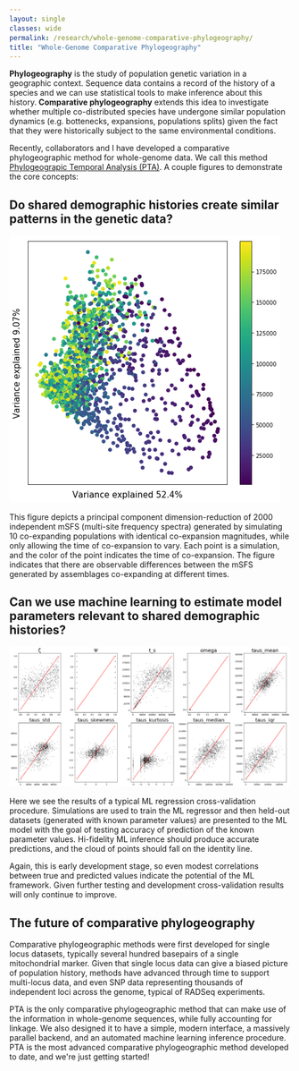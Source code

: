 ```yaml
---
layout: single
classes: wide
permalink: /research/whole-genome-comparative-phylogeography/
title: "Whole-Genome Comparative Phylogeography"
---
```


**Phylogeography** is the study of population genetic variation in a geographic
context. Sequence data contains a record of the history of a species and we
can use statistical tools to make inference about this history. **Comparative
phylogeography** extends this idea to investigate whether multiple co-distributed
species have undergone similar population dynamics (e.g. bottenecks, expansions,
populations splits) given the fact that they were historically subject to the
same environmental conditions.

Recently, collaborators and I have developed a comparative phylogeographic
method for whole-genome data. We call this method
[Phylogeograpic Temporal Analysis (PTA)](https://drive.google.com/drive/folders/1FBCY63dHIbldReDzD71Kc7947o_74NAi).
A couple figures to demonstrate the core concepts:

## Do shared demographic histories create similar patterns in the genetic data?

![2000 PTA mSFS plotted into PC space](/assets/images/PTA-mSFS-PCA.png)

This figure depicts a principal component dimension-reduction of 2000
independent mSFS (multi-site frequency spectra) generated by simulating 10
co-expanding populations with identical co-expansion magnitudes, while only
allowing the time of co-expansion to vary. Each point is a simulation, and
the color of the point indicates the time of co-expansion. The figure indicates
that there are observable differences between the mSFS generated by assemblages
co-expanding at different times.

## Can we use machine learning to estimate model parameters relevant to shared demographic histories?

![ML regressor parameter estimation for various model parameters](/assets/images/PTA-CrossValidation.png)

Here we see the results of a typical ML regression cross-validation procedure.
Simulations are used to train the ML regressor and then held-out datasets (generated
with known parameter values) are presented to the ML model with the goal of
testing accuracy of prediction of the known parameter values. Hi-fidelity
ML inference should produce accurate predictions, and the cloud of points should
fall on the identity line.

Again, this is early development stage, so even modest correlations between
true and predicted values indicate the potential of the ML framework. Given
further testing and development cross-validation results will only continue to
improve.

## The future of comparative phylogeography
Comparative phylogeographic methods were first developed for single locus
datasets, typically several hundred basepairs of a single mitochondrial marker.
Given that single locus data can give a biased picture of population history,
methods have advanced through time to support multi-locus data, and even
SNP data representing thousands of independent loci across the genome,
typical of RADSeq experiments. 

PTA is the only comparative phylogeographic method that can make use of the
information in whole-genome sequences, while fully accounting for linkage. We
also designed it to have a simple, modern interface, a massively parallel
backend, and an automated machine learning inference procedure. PTA is the most
advanced comparative phylogeographic method developed to date, and we're just
getting started!
